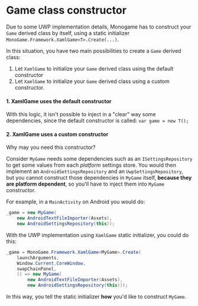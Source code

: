 # Game class constructor
Due to some UWP implementation details, Monogame has to construct your `Game` derived class by itself, using a static initializer `MonoGame.Framework.XamlGame<T>.Create(...)`.

In this situation, you have two main possibilities to create a `Game` derived class:

1. Let `XamlGame` to initialize your `Game` derived class using the default constructor
2. Let `XamlGame` to initialize your `Game` derived class using a custom constructor.

#### 1. XamlGame uses the default constructor

With this logic, it isn't possible to inject in a "clear" way some dependencies, since the default constructor is called:
 `var game = new T();`



#### 2. XamlGame uses a custom constructor

Why may you need this constructor?

Consider `MyGame` needs some dependencies such as an `ISettingsRepository` to get some values from each *platform* settings store. You would then implement an `AndroidSettingsRepository` and an `UwpSettingsRepository`, but you cannot construct those dependencies in `MyGame` itself, **because they are platform dependent**, so you'll have to inject them into `MyGame` constructor.

For example, in a `MainActivity` on Android you would do:

```c#
_game = new MyGame(
    new AndroidTextFileImporter(Assets),
    new AndroidSettingsRepository(this));
```

With the UWP implementation using `XamlGame` static initializer, you could do this:

```c#
_game = MonoGame.Framework.XamlGame<MyGame>.Create(
	launchArguments,
	Window.Current.CoreWindow,
	swapChainPanel,
	() => new MyGame(
		new AndroidTextFileImporter(Assets),
		new AndroidSettingsRepository(this)));
```

In this way, you tell the static initializer **how** you'd like to construct `MyGame`.

